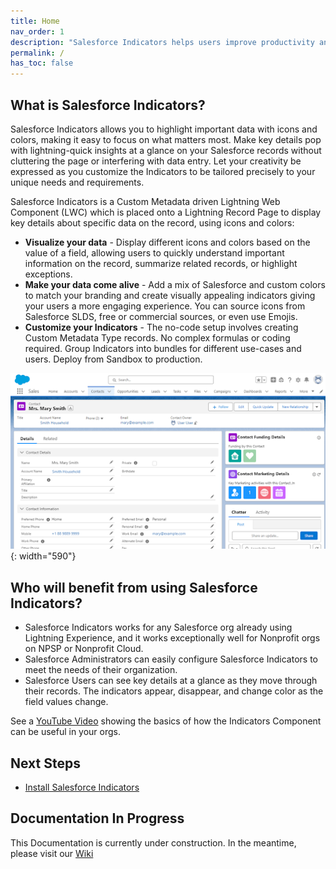 ```yaml
---
title: Home
nav_order: 1
description: "Salesforce Indicators helps users improve productivity and efficiency by providing at-a-glance visuals for your Salesforce records."
permalink: /
has_toc: false
---
```


## What is Salesforce Indicators?

Salesforce Indicators allows you to highlight important data with icons and colors, making it easy to focus on what matters most. Make key details pop with lightning-quick insights at a glance on your Salesforce records without cluttering the page or interfering with data entry. Let your creativity be expressed as you customize the Indicators to be tailored precisely to your unique needs and requirements.

Salesforce Indicators is a Custom Metadata driven Lightning Web Component (LWC) which is placed onto a Lightning Record Page to display key details about specific data on the record, using icons and colors:

* **Visualize your data** - Display different icons and colors based on the value of a field, allowing users to quickly understand important information on the record, summarize related records, or highlight exceptions.
* **Make your data come alive** - Add a mix of Salesforce and custom colors to match your branding and create visually appealing indicators giving your users a more engaging experience. You can source icons from Salesforce SLDS, free or commercial sources, or even use Emojis.
* **Customize your Indicators** - The no-code setup involves creating Custom Metadata Type records. No complex formulas or coding required. Group Indicators into bundles for different use-cases and users. Deploy from Sandbox to production.

![Indicators on a Lightning Page](/docs/images/setup/IndicatorsOnPage.png){: width="590"}

## Who will benefit from using Salesforce Indicators?

* Salesforce Indicators works for any Salesforce org already using Lightning Experience, and it works exceptionally well for Nonprofit orgs on NPSP or Nonprofit Cloud.
* Salesforce Administrators can easily configure Salesforce Indicators to meet the needs of their organization.
* Salesforce Users can see key details at a glance as they move through their records. The indicators appear, disappear, and change color as the field values change.

See a [YouTube Video](https://www.youtube.com/watch?v=kHNh1v1CdA4) showing the basics of how the Indicators Component can be useful in your orgs.

## Next Steps
 
* [Install Salesforce Indicators](/docs/install-salesforce-indicators) 

## Documentation In Progress
This Documentation is currently under construction. In the meantime, please visit our [Wiki](https://github.com/SFDO-Community/Salesforce-Indicators/wiki/)
